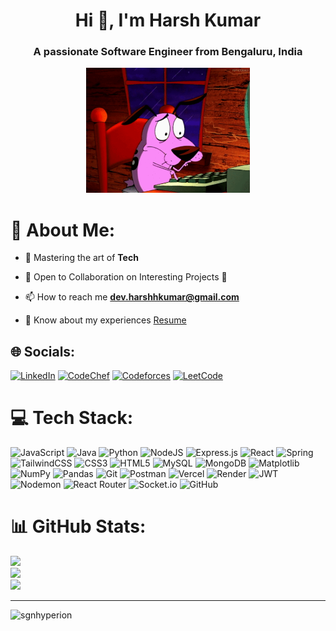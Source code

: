 <h1 align="center">Hi 👋, I'm Harsh Kumar</h1>
<h3 align="center">A passionate Software Engineer from Bengaluru, India</h3>
<p align="center"><img src="https://raw.githubusercontent.com/kris10cabrera/courage-the-cowardly-dog-gif/master/courage.gif" alt="Coding" height="200px" /></p>


# 💫 About Me:
<!-- - 🔭 I’m currently working on [Map Tales](https://github.com/sgnhyperion/Map-Tales)  -->

- 🌱 Mastering the art of **Tech**
  
- 🔗 Open to Collaboration on Interesting Projects 🤝
  
- 📫 How to reach me **dev.harshhkumar@gmail.com**
  
- 📄 Know about my experiences [Resume](https://drive.google.com/file/d/1pnzie97tBw7yrNQAyU540JZqXk3SKOyH/view?usp=sharing)


## 🌐 Socials:
[![LinkedIn](https://img.shields.io/badge/LinkedIn-%230077B5.svg?logo=linkedin&logoColor=white)](https://linkedin.com/in/harshkumars1) 
[![CodeChef](https://img.shields.io/badge/CodeChef-%235C4C3A.svg?logo=CodeChef&logoColor=white)](https://www.codechef.com/users/berserk29) 
[![Codeforces](https://img.shields.io/badge/Codeforces-%231F8ACB.svg?logo=Codeforces&logoColor=white)](https://codeforces.com/profile/harsh777) 
[![LeetCode](https://img.shields.io/badge/LeetCode-%23FFA116.svg?logo=LeetCode&logoColor=black)](https://www.leetcode.com/harshk05)


# 💻 Tech Stack:

![JavaScript](https://img.shields.io/badge/javascript-%23323330.svg?style=for-the-badge&logo=javascript&logoColor=%23F7DF1E) 
![Java](https://img.shields.io/badge/java-%23ED8B00.svg?style=for-the-badge&logo=openjdk&logoColor=white) 
![Python](https://img.shields.io/badge/python-3670A0?style=for-the-badge&logo=python&logoColor=ffdd54) 
![NodeJS](https://img.shields.io/badge/node.js-6DA55F?style=for-the-badge&logo=node.js&logoColor=white)
![Express.js](https://img.shields.io/badge/express.js-%23404d59.svg?style=for-the-badge&logo=express&logoColor=%2361DAFB) 
![React](https://img.shields.io/badge/react-%2320232a.svg?style=for-the-badge&logo=react&logoColor=%2361DAFB)
![Spring](https://img.shields.io/badge/spring-%236DB33F.svg?style=for-the-badge&logo=spring&logoColor=white) 
![TailwindCSS](https://img.shields.io/badge/tailwindcss-%2338B2AC.svg?style=for-the-badge&logo=tailwind-css&logoColor=white) 
![CSS3](https://img.shields.io/badge/css3-%231572B6.svg?style=for-the-badge&logo=css3&logoColor=white) 
![HTML5](https://img.shields.io/badge/html5-%23E34F26.svg?style=for-the-badge&logo=html5&logoColor=white) 
![MySQL](https://img.shields.io/badge/mysql-4479A1.svg?style=for-the-badge&logo=mysql&logoColor=white) 
![MongoDB](https://img.shields.io/badge/MongoDB-%234ea94b.svg?style=for-the-badge&logo=mongodb&logoColor=white) 
![Matplotlib](https://img.shields.io/badge/Matplotlib-%23ffffff.svg?style=for-the-badge&logo=Matplotlib&logoColor=black)
![NumPy](https://img.shields.io/badge/numpy-%23013243.svg?style=for-the-badge&logo=numpy&logoColor=white) 
![Pandas](https://img.shields.io/badge/pandas-%23150458.svg?style=for-the-badge&logo=pandas&logoColor=white)
![Git](https://img.shields.io/badge/git-%23F05033.svg?style=for-the-badge&logo=git&logoColor=white) 
![Postman](https://img.shields.io/badge/Postman-FF6C37?style=for-the-badge&logo=postman&logoColor=white)
![Vercel](https://img.shields.io/badge/vercel-%23000000.svg?style=for-the-badge&logo=vercel&logoColor=white) 
![Render](https://img.shields.io/badge/Render-%46E3B7.svg?style=for-the-badge&logo=render&logoColor=white) 
![JWT](https://img.shields.io/badge/JWT-black?style=for-the-badge&logo=JSON%20web%20tokens) 
![Nodemon](https://img.shields.io/badge/NODEMON-%23323330.svg?style=for-the-badge&logo=nodemon&logoColor=%BBDEAD) 
![React Router](https://img.shields.io/badge/React_Router-CA4245?style=for-the-badge&logo=react-router&logoCo)
![Socket.io](https://img.shields.io/badge/Socket.io-black?style=for-the-badge&logo=socket.io&badgeColor=010101)
![GitHub](https://img.shields.io/badge/github-%23121011.svg?style=for-the-badge&logo=github&logoColor=white)

# 📊 GitHub Stats:
![](https://github-readme-stats.vercel.app/api?username=sgnhyperion&theme=shadow_green&hide_border=false&include_all_commits=true&count_private=true)<br/>
![](https://github-readme-streak-stats.herokuapp.com/?user=sgnhyperion&theme=shadow_green&hide_border=false)<br/>
![](https://github-readme-stats.vercel.app/api/top-langs/?username=sgnhyperion&theme=shadow_green&hide_border=false&include_all_commits=true&count_private=true&layout=compact)

---
<p align="left"> <img src="https://komarev.com/ghpvc/?username=sgnhyperion&label=Profile%20views&color=0e75b6&style=flat" alt="sgnhyperion" /> </p>

<!-- Proudly created with GPRM ( https://gprm.itsvg.in ) -->
